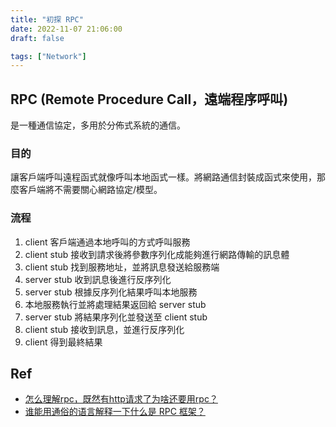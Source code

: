 ```yaml
---
title: "初探 RPC"
date: 2022-11-07 21:06:00
draft: false

tags: ["Network"]
---
```


## RPC (Remote Procedure Call，遠端程序呼叫)
是一種通信協定，多用於分佈式系統的通信。

### 目的
讓客戶端呼叫遠程函式就像呼叫本地函式一樣。將網路通信封裝成函式來使用，那麼客戶端將不需要關心網路協定/模型。

### 流程
1. client 客戶端通過本地呼叫的方式呼叫服務
2. client stub 接收到請求後將參數序列化成能夠進行網路傳輸的訊息體
3. client stub 找到服務地址，並將訊息發送給服務端
4. server stub 收到訊息後進行反序列化
5. server stub 根據反序列化結果呼叫本地服務
6. 本地服務執行並將處理結果返回給 server stub
7. server stub 將結果序列化並發送至 client stub
8. client stub 接收到訊息，並進行反序列化
9. client 得到最終結果

## Ref
- [怎么理解rpc，既然有http请求了为啥还要用rpc？](https://www.zhihu.com/question/524580708/answer/2584782720)
- [谁能用通俗的语言解释一下什么是 RPC 框架？](https://www.zhihu.com/question/25536695)